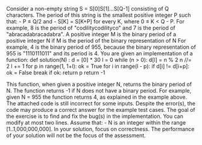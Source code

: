 Consider a non-empty string S = S[0]S[1]...S[Q-1] consisting of Q characters. The period of this string is the smallest positive integer P such that:
            - P ≤ Q/2 and
            - S[K] = S[K+P] for every K, where 0 ≤ K < Q - P.
For example, 8 is the period of "codilitycodilityco" and 7 is the period of "abracadabracadabra".
A positive integer M is the binary period of a positive integer N if M is the period of the binary representation of N
For example, 4 is the binary period of 955, because the binary representation of 955 is "1110111011" and its period is 4.
You are given an implementation of a function:
    def solution(N) :
           d = [0] * 30
           l = 0
           while (n > 0):
                      d[l] = n % 2
                      n //= 2
                      l += 1
           for p in range(1, 1+l):
                 ok = True
                 for i in range(l - p):
                        if d[i] != d[i+p]:
                              ok = False
                              break
                  if ok:
                        return p
          return -1

This function, when given a positive integer N, returns the binary period of N. The function returns -1 if N does not have a binary period.
For example, given N = 955 the function returns 4, as explained in the example above.
The attached code is still incorrect for some inputs. Despite the error(s), the code may produce a correct answer for the example test cases. The goal of the exercise is to find and fix the bug(s) in the implementation. You can modify at most two lines.
Assume that:
     - N is an integer within the range [1..1,000,000,000].
In your solution, focus on correctness. The performance of your solution will not be the focus of the assessment.